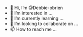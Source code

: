 - 👋 Hi, I’m @Debbie-obrien
- 👀 I’m interested in ...
- 🌱 I’m currently learning ...
- 💞️ I’m looking to collaborate on ...
- 📫 How to reach me ...

<!---
Debbie-obrien/Debbie-obrien is a ✨ special ✨ repository because its `README.md` (this file) appears on your GitHub profile.
You can click the Preview link to take a look at your changes.
--->
